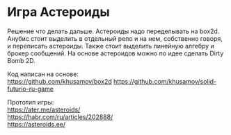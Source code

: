 Игра Астероиды
==============

Решение что делать дальше. Астероиды надо переделывать на box2d. 
Анубис стоит выделить в отдельный репо и на нем, собственно говоря, и переписать астероиды.
Также стоит выделить линейную алгебру и брокер сообщений.
На основе астероидов можно по идее сделать Dirty Bomb 2D.

Код написан на основе:  
https://github.com/khusamov/box2d
https://github.com/khusamov/solid-futurio-ru-game

Прототип игры:  
https://ater.me/asteroids/  
https://habr.com/ru/articles/202888/  
https://asteroids.ee/  